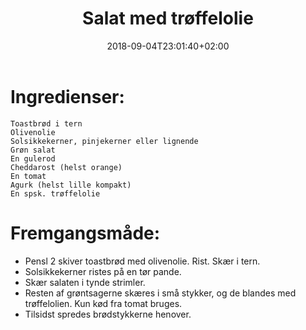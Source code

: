 ﻿---
title: "Salat med trøffelolie"
date: 2018-09-04T23:01:40+02:00
draft: true
---
# Ingredienser:

	Toastbrød i tern 
	Olivenolie
	Solsikkekerner, pinjekerner eller lignende
	Grøn salat
	En gulerod
	Cheddarost (helst orange)
	En tomat
	Agurk (helst lille kompakt)
	En spsk. trøffelolie


# Fremgangsmåde:

* Pensl 2 skiver toastbrød med olivenolie. Rist. Skær i tern.
* Solsikkekerner ristes på en tør pande.
* Skær salaten i tynde strimler. 
* Resten af grøntsagerne skæres i små stykker, og de blandes med trøffelolien. Kun kød fra tomat bruges.
* Tilsidst spredes brødstykkerne henover.
